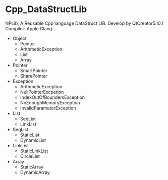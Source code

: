 # Cpp_DataStructLib
NPLib, A Reusable Cpp language DataStruct LIB. Develop by QtCreator5.10.1 Compiler: Apple Clang

- Object
  - Pointer
  - ArithmeticException
  - List
  - Array
- Pointer
  - SmartPointer
  - SharePointer
- Exception
  - ArithmeticException
  - NullPointerExcpetion
  - IndexOutOfBoundersException
  - NoEnoughMemoryException
  - InvalidParameterException
- List
  - SeqList
  - LinkList
- SeqList
  - StaticList
  - DynamicList
- LinkList
  - StaticLinkList
  - CircleList
- Array
  - StaticArray
  - DynamicArray

